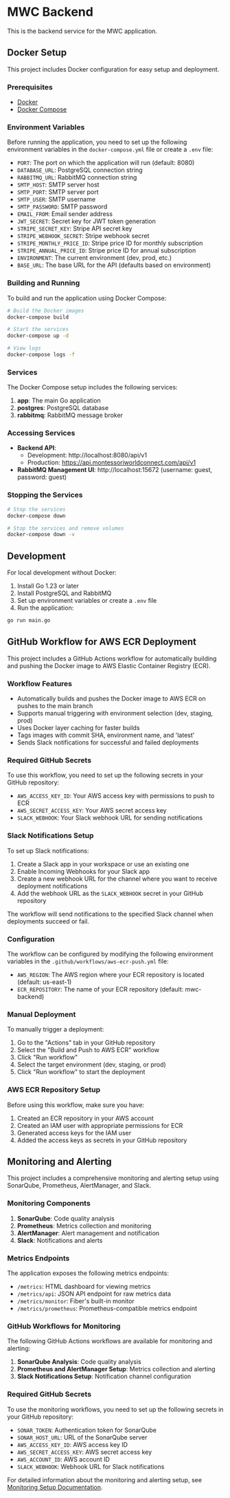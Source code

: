 # MWC Backend

This is the backend service for the MWC application.

## Docker Setup

This project includes Docker configuration for easy setup and deployment.

### Prerequisites

- [Docker](https://docs.docker.com/get-docker/)
- [Docker Compose](https://docs.docker.com/compose/install/)

### Environment Variables

Before running the application, you need to set up the following environment variables in the `docker-compose.yml` file or create a `.env` file:

- `PORT`: The port on which the application will run (default: 8080)
- `DATABASE_URL`: PostgreSQL connection string
- `RABBITMQ_URL`: RabbitMQ connection string
- `SMTP_HOST`: SMTP server host
- `SMTP_PORT`: SMTP server port
- `SMTP_USER`: SMTP username
- `SMTP_PASSWORD`: SMTP password
- `EMAIL_FROM`: Email sender address
- `JWT_SECRET`: Secret key for JWT token generation
- `STRIPE_SECRET_KEY`: Stripe API secret key
- `STRIPE_WEBHOOK_SECRET`: Stripe webhook secret
- `STRIPE_MONTHLY_PRICE_ID`: Stripe price ID for monthly subscription
- `STRIPE_ANNUAL_PRICE_ID`: Stripe price ID for annual subscription
- `ENVIRONMENT`: The current environment (dev, prod, etc.)
- `BASE_URL`: The base URL for the API (defaults based on environment)

### Building and Running

To build and run the application using Docker Compose:

```bash
# Build the Docker images
docker-compose build

# Start the services
docker-compose up -d

# View logs
docker-compose logs -f
```

### Services

The Docker Compose setup includes the following services:

1. **app**: The main Go application
2. **postgres**: PostgreSQL database
3. **rabbitmq**: RabbitMQ message broker

### Accessing Services

- **Backend API**: 
  - Development: http://localhost:8080/api/v1
  - Production: https://api.montessoriworldconnect.com/api/v1
- **RabbitMQ Management UI**: http://localhost:15672 (username: guest, password: guest)

### Stopping the Services

```bash
# Stop the services
docker-compose down

# Stop the services and remove volumes
docker-compose down -v
```

## Development

For local development without Docker:

1. Install Go 1.23 or later
2. Install PostgreSQL and RabbitMQ
3. Set up environment variables or create a `.env` file
4. Run the application:

```bash
go run main.go
```

## GitHub Workflow for AWS ECR Deployment

This project includes a GitHub Actions workflow for automatically building and pushing the Docker image to AWS Elastic Container Registry (ECR).

### Workflow Features

- Automatically builds and pushes the Docker image to AWS ECR on pushes to the main branch
- Supports manual triggering with environment selection (dev, staging, prod)
- Uses Docker layer caching for faster builds
- Tags images with commit SHA, environment name, and 'latest'
- Sends Slack notifications for successful and failed deployments

### Required GitHub Secrets

To use this workflow, you need to set up the following secrets in your GitHub repository:

- `AWS_ACCESS_KEY_ID`: Your AWS access key with permissions to push to ECR
- `AWS_SECRET_ACCESS_KEY`: Your AWS secret access key
- `SLACK_WEBHOOK`: Your Slack webhook URL for sending notifications

### Slack Notifications Setup

To set up Slack notifications:

1. Create a Slack app in your workspace or use an existing one
2. Enable Incoming Webhooks for your Slack app
3. Create a new webhook URL for the channel where you want to receive deployment notifications
4. Add the webhook URL as the `SLACK_WEBHOOK` secret in your GitHub repository

The workflow will send notifications to the specified Slack channel when deployments succeed or fail.

### Configuration

The workflow can be configured by modifying the following environment variables in the `.github/workflows/aws-ecr-push.yml` file:

- `AWS_REGION`: The AWS region where your ECR repository is located (default: us-east-1)
- `ECR_REPOSITORY`: The name of your ECR repository (default: mwc-backend)

### Manual Deployment

To manually trigger a deployment:

1. Go to the "Actions" tab in your GitHub repository
2. Select the "Build and Push to AWS ECR" workflow
3. Click "Run workflow"
4. Select the target environment (dev, staging, or prod)
5. Click "Run workflow" to start the deployment

### AWS ECR Repository Setup

Before using this workflow, make sure you have:

1. Created an ECR repository in your AWS account
2. Created an IAM user with appropriate permissions for ECR
3. Generated access keys for the IAM user
4. Added the access keys as secrets in your GitHub repository

## Monitoring and Alerting

This project includes a comprehensive monitoring and alerting setup using SonarQube, Prometheus, AlertManager, and Slack.

### Monitoring Components

1. **SonarQube**: Code quality analysis
2. **Prometheus**: Metrics collection and monitoring
3. **AlertManager**: Alert management and notification
4. **Slack**: Notifications and alerts

### Metrics Endpoints

The application exposes the following metrics endpoints:

- `/metrics`: HTML dashboard for viewing metrics
- `/metrics/api`: JSON API endpoint for raw metrics data
- `/metrics/monitor`: Fiber's built-in monitor
- `/metrics/prometheus`: Prometheus-compatible metrics endpoint

### GitHub Workflows for Monitoring

The following GitHub Actions workflows are available for monitoring and alerting:

1. **SonarQube Analysis**: Code quality analysis
2. **Prometheus and AlertManager Setup**: Metrics collection and alerting
3. **Slack Notifications Setup**: Notification channel configuration

### Required GitHub Secrets

To use the monitoring workflows, you need to set up the following secrets in your GitHub repository:

- `SONAR_TOKEN`: Authentication token for SonarQube
- `SONAR_HOST_URL`: URL of the SonarQube server
- `AWS_ACCESS_KEY_ID`: AWS access key ID
- `AWS_SECRET_ACCESS_KEY`: AWS secret access key
- `AWS_ACCOUNT_ID`: AWS account ID
- `SLACK_WEBHOOK`: Webhook URL for Slack notifications

For detailed information about the monitoring and alerting setup, see [Monitoring Setup Documentation](docs/MONITORING-SETUP.md).
